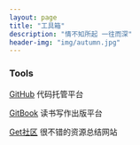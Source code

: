 ```yaml
---
layout: page
title: "工具箱"
description: "情不知所起 一往而深"
header-img: "img/autumn.jpg"
---
```


### Tools 

[GitHub](https://github.com/) 代码托管平台

[GitBook](https://www.gitbook.com/) 读书写作出版平台

[Get社区](http://get.ftqq.com/) 很不错的资源总结网站
